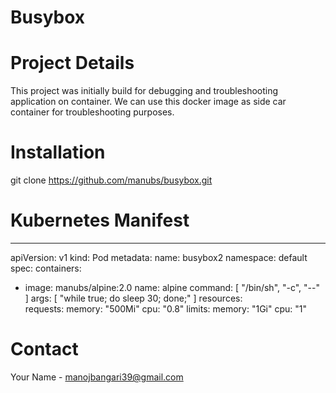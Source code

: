 # Busybox

# Project Details

This project was initially build for debugging and troubleshooting application on container.
We can use this docker image as side car container for troubleshooting purposes.


# Installation

git clone https://github.com/manubs/busybox.git

# Kubernetes Manifest 
---
apiVersion: v1
kind: Pod
metadata:
  name: busybox2
  namespace: default
spec:
  containers:
  - image: manubs/alpine:2.0
    name: alpine
    command: [ "/bin/sh", "-c", "--" ]
    args: [ "while true; do sleep 30; done;" ]
    resources:    
      requests:
        memory: "500Mi"
        cpu: "0.8"
      limits:
        memory: "1Gi"
        cpu: "1"


# Contact
Your Name - manojbangari39@gmail.com
